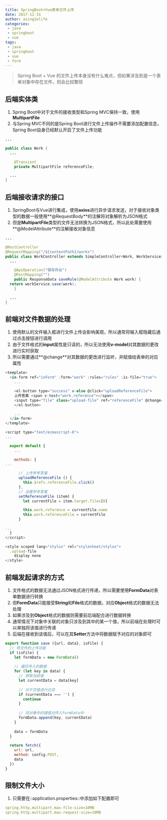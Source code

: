```yaml
---
title: SpringBoot+Vue表单文件上传
date: 2017-12-31
author: asing1elife
categories:
 - java
 - springboot
 - vue
tags:
 - java
 - springboot
 - vue
 - form
---
```

> Spring Boot + Vue 的文件上传本身没有什么难点，但如果涉及到是一个表单对象中存在文件，则会比较繁琐  

## 后端实体类
1. Spring Boot中对于文件的接收类型和Spring MVC保持一致，使用**MultipartFile**
2. 与Spring MVC不同的是Spring Boot进行文件上传操作不需要添加配置信息，Spring Boot自身已经默认开启了文件上传功能

```java
...

public class Work {
  ...

    @Transient
    private MultipartFile referenceFile;

  ...
}
```

## 后端接收请求的接口
1. SpringBoot与Vue进行集成，使用**axios**进行异步请求发送，对于接收对象类型的数据一般使用**@RequestBody**的注解将对象解析为JSON格式
2. 但是**MultipartFile**类型的文件无法转换为JSON格式，所以此处需要使用**@ModelAttribute**的注解接收对象信息

```java
...

@RestController
@RequestMapping("/${contextPath}/works")
public class WorkController extends SimpleController<Work, WorkService> {
  ...

    @ApiOperation("保存作业")
    @PostMapping("")
    public ResponseData saveRule(@ModelAttribute Work work) {
  return workService.save(work);
    }

  ...
}
```

## 前端对文件数据的处理
1. 使用默认的文件输入框进行文件上传会影响美观，所以通常将输入框隐藏后通过点击按钮进行调用
2. 由于文件格式的**input**属性是只读的，所以无法使用**v-model**对其数据的更改进行实时获取
3. 所以需要通过**@change**对其数据的更改进行监听，并赋值给表单的对应属性

```javascript
<template>
  <in-form ref="inForm" :form="work" :rules="rules" :is-file="true">
    ...

    <el-button type="success" v-else @click="uploadReferenceFile">
    上传答案 <span v-text="work.reference"></span>
    <input type="file" class="upload-file" ref="referenceFile" @change="setReferenceFile">
    </el-button>

    ...
  </in-form>
</template>

<script type="text/ecmascript-6">
...

  export default {
    ...

    methods: {
...

      // 上传参考答案
      uploadReferenceFile () {
        this.$refs.referenceFile.click()
      },
      // 设置参考答案
      setReferenceFile (item) {
        let currentFile = item.target.files[0]

        this.work.reference = currentFile.name
        this.work.referenceFile = currentFile
      }

...
  }
</script>

<style scoped lang="stylus" rel="stylesheet/stylus">
  .upload-file
    display none
</style>
```

## 前端发起请求的方式
1. 文件格式的数据无法通过JSON格式进行传递，所以需要使用**FormData**对表单数据进行转换
2. 但**FormData**只能接受**String**和**File**格式的数据，对应**Object**格式的数据无法处理
3. 如果涉及到**Object**格式的数据则需要前后端配合进行数据转换
1. 通常情况下对象中关联的对象只涉及到其中的某一个值，所以前端在处理时可以单独将该值进行传递
2. 后端在接收到该值后，可以在其**Setter**方法中将数据赋予对应的对象即可

```javascript
export function save ({url, data}, isFile) {
  // 带文件的上传功能
  if (isFile) {
    let formData = new FormData()
    
    // 遍历传入的数据
    for (let key in data) {
      // 获取当前值
      let currentData = data[key]
  
      // 对于空值进行过滤
      if (currentData === '') {
        continue
      }
      
      // 将对象中的键值对传入formData中
      formData.append(key, currentData)
    }
    
    data = formData
  }
  
  return fetch({
    url: url,
    method: config.POST,
    data
  })
}
```

## 限制文件大小
1. 只需要在::application.properties::中添加如下配置即可

```yaml
spring.http.multipart.max-file-size=10MB
spring.http.multipart.max-request-size=10MB
```